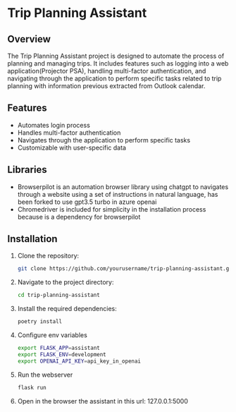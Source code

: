 # Trip Planning Assistant

## Overview

The Trip Planning Assistant project is designed to automate the process of planning and managing trips. It includes features such as logging into a web application(Projector PSA), handling multi-factor authentication, and navigating through the application to perform specific tasks related to trip planning with information previous extracted from Outlook calendar.

## Features

- Automates login process
- Handles multi-factor authentication
- Navigates through the application to perform specific tasks
- Customizable with user-specific data

## Libraries

- Browserpilot is an automation browser library using chatgpt to navigates through a website using a set of instructions in natural language, has been forked to use gpt3.5 turbo in azure openai
- Chromedriver is included for simplicity in the installation process because is a dependency for browserpilot

## Installation

1. Clone the repository:
    ```sh
    git clone https://github.com/yourusername/trip-planning-assistant.git
    ```
2. Navigate to the project directory:
    ```sh
    cd trip-planning-assistant
    ```
3. Install the required dependencies:
    ```sh
    poetry install
    ```
4. Configure env variables
    ```sh
    export FLASK_APP=assistant
    export FLASK_ENV=development
    export OPENAI_API_KEY=api_key_in_openai
    ```
4. Run the webserver
    ```sh
    flask run
    ```
5. Open in the browser the assistant in this url:
   127.0.0.1:5000